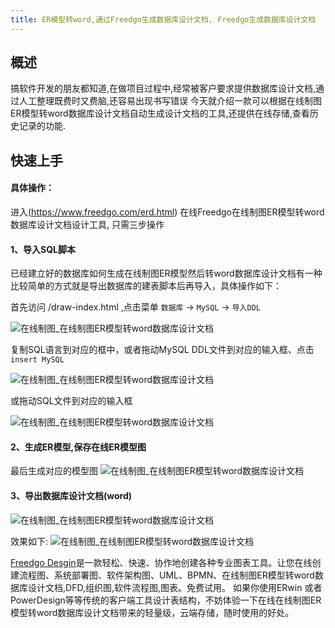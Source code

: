```yaml
---
title: ER模型转word,通过Freedgo生成数据库设计文档, Freedgo生成数据库设计文档
---
```


## 概述
  搞软件开发的朋友都知道,在做项目过程中,经常被客户要求提供数据库设计文档,通过人工整理既费时又费脑,还容易出现书写错误
  今天就介绍一款可以根据在线制图ER模型转word数据库设计文档自动生成设计文档的工具,还提供在线存储,查看历史记录的功能. 
  
## 快速上手

#### 具体操作：

进入(https://www.freedgo.com/erd.html) 在线Freedgo在线制图ER模型转word数据库设计文档设计工具,  只需三步操作 
 

#### 1、导入SQL脚本
已经建立好的数据库如何生成在线制图ER模型然后转word数据库设计文档有一种比较简单的方式就是导出数据库的建表脚本后再导入，具体操作如下：

首先访问 /draw-index.html ,点击菜单 `数据库` -> `MySQL` -> `导入DDL`

![在线制图_在线制图ER模型转word数据库设计文档](https://www.freedgo.com/public/themes/freedgo/er/mysql/er_mysql3.png "在线制图在线制图ER模型转word数据库设计文档转word数据库设计文档") 

复制SQL语言到对应的框中，或者拖动MySQL DDL文件到对应的输入框、点击`insert MySQL`

![在线制图_在线制图ER模型转word数据库设计文档](https://www.freedgo.com/public/themes/freedgo/er/mysql/er_mysql4.png "在线制图在线制图ER模型转word数据库设计文档转word数据库设计文档") 

或拖动SQL文件到对应的输入框

![在线制图_在线制图ER模型转word数据库设计文档](https://www.freedgo.com/public/themes/freedgo/er/mysql/er_mysql5.png "在线制图在线制图ER模型转word数据库设计文档转word数据库设计文档") 



#### 2、生成ER模型,保存在线ER模型图

最后生成对应的模型图
![在线制图_在线制图ER模型转word数据库设计文档](https://www.freedgo.com/public/themes/freedgo/er/mysql/er_mysql6.png "在线制图在线制图ER模型转word数据库设计文档转word数据库设计文档") 


#### 3、导出数据库设计文档(word)
![在线制图_在线制图ER模型转word数据库设计文档](https://www.freedgo.com/images/notice/er_word_note2.png "在线制图在线制图ER模型转word数据库设计文档转word数据库设计文档") 

效果如下:
![在线制图_在线制图ER模型转word数据库设计文档](https://www.freedgo.com/images/notice/er_word_note3.png "在线制图在线制图ER模型转word数据库设计文档转word数据库设计文档") 

 

[Freedgo Desgin](https://www.freedgo.com)是一款轻松、快速、协作地创建各种专业图表工具。让您在线创建流程图、系统部署图、软件架构图、UML、BPMN、在线制图ER模型转word数据库设计文档,DFD,组织图,软件流程图,图表。免费试用。
如果你使用ERwin 或者PowerDesign等等传统的客户端工具设计表结构，不妨体验一下在线在线制图ER模型转word数据库设计文档带来的轻量级，云端存储，随时使用的好处。
 
